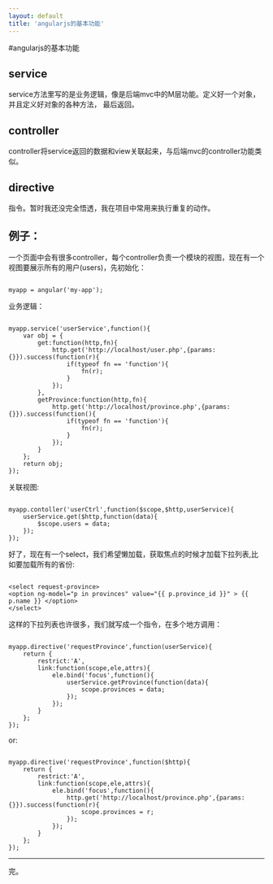 ```yaml
---
layout: default
title: 'angularjs的基本功能'
---
```

#angularjs的基本功能
<h2>service</h2>
service方法里写的是业务逻辑，像是后端mvc中的M层功能。定义好一个对象，并且定义好对象的各种方法，
最后返回。
<h2>controller</h2>
controller将service返回的数据和view关联起来，与后端mvc的controller功能类似。
<h2>directive</h2>
指令。暂时我还没完全悟透，我在项目中常用来执行重复的动作。
<h2>例子：</h2>
一个页面中会有很多controller，每个controller负责一个模块的视图，现在有一个视图要展示所有的用户(users)，先初始化：
<pre><code>
myapp = angular('my-app');
</code></pre>
业务逻辑：
<pre><code>
myapp.service('userService',function(){
	var obj = {
		get:function(http,fn){
			http.get('http://localhost/user.php',{params:{}}).success(function(r){
				if(typeof fn == 'function'){
					fn(r);
				}
			});
		},
		getProvince:function(http,fn){
			http.get('http://localhost/province.php',{params:{}}).success(function(){
				if(typeof fn == 'function'){
					fn(r);
				}
			});
		}
	};
	return obj;
});
</code></pre>
关联视图:
<pre><code>
myapp.contoller('userCtrl',function($scope,$http,userService){
	userService.get($http,function(data){
		$scope.users = data;
	});
});
</code></pre>
好了，现在有一个select，我们希望懒加载，获取焦点的时候才加载下拉列表,比如要加载所有的省份:
<pre><code>
&lt;select request-province&gt;
&lt;option ng-model="p in provinces" value="{{ p.province_id }}" &gt; {{ p.name }} &lt;/option&gt;
&lt;/select&gt;
</code></pre>
这样的下拉列表也许很多，我们就写成一个指令，在多个地方调用：
<pre><code>
myapp.directive('requestProvince',function(userService){
	return {
		restrict:'A',
		link:function(scope,ele,attrs){
			ele.bind('focus',function(){
				userService.getProvince(function(data){
					scope.provinces = data;
				});
			});
		}
	};
});
</code></pre>
or:
<pre><code>
myapp.directive('requestProvince',function($http){
	return {
		restrict:'A',
		link:function(scope,ele,attrs){
			ele.bind('focus',function(){
				http.get('http://localhost/province.php',{params:{}}).success(function(r){
					scope.provinces = r;
				});
			});
		}
	};
});
</code></pre>
<hr/>
完。
